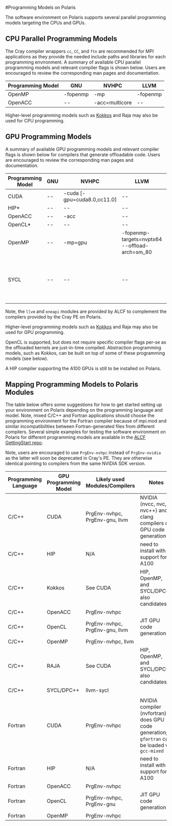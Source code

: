 #Programming Models on Polaris

The software environment on Polaris supports several parallel programming models targeting the CPUs and GPUs.

## CPU Parallel Programming Models

The Cray compiler wrappers `cc`, `CC`, and `ftn` are recommended for MPI applications as they provide the needed include paths and libraries for each programming environment. A summary of available CPU parallel programming models and relevant compiler flags is shown below. Users are encouraged to review the corresponding man pages and documentation.

|Programming Model| GNU | NVHPC | LLVM |
| --- | --- | --- | --- |
| OpenMP | -fopenmp | -mp | -fopenmp |
| OpenACC | -- | -acc=multicore | -- |

Higher-level programming models such as [Kokkos](../programming-models/kokkos-polaris.md) and Raja may also be used for CPU programming.


[//]: # (ToDo: Fill-in and test Cray compiler flags)
[//]: # (ToDo: This assumes we'll have LLVM available on day 1; distinguish from Cray)
[//]: # (ToDo: Need entry for SYCL; hipSYCL & oneAPI)

## GPU Programming Models

A summary of available GPU programming models and relevant compiler flags is shown below for compilers that generate offloadable code. Users are encouraged to review the corresponding man pages and documentation.

|Programming Model| GNU | NVHPC | LLVM | ONEAPI |
| --- | --- | --- | --- | --- |
| CUDA | -- | -cuda [-gpu=cuda8.0,cc11.0] | -- | -- |
| HIP* | -- | -- | -- | -- |
| OpenACC | -- | -acc | -- | -- |
| OpenCL* | -- | -- | -- | -- |
| OpenMP | --| -mp=gpu | -fopenmp-targets=nvptx64 --offload-arch=sm_80 | -- |
| SYCL | -- | -- | -- | -fsycl -fsycl-targets=nvptx64-nvidia-cuda -Xsycl-target-backend --cuda-gpu-arch=sm_80 |

Note, the `llvm` and `oneapi` modules are provided by ALCF to complement the compilers provided by the Cray PE on Polaris.

Higher-level programming models such as [Kokkos](../programming-models/kokkos-polaris.md) and Raja may also be used for GPU programming.

[//]: # (ToDo: Add links to programming model pages)

OpenCL is supported, but does not require specific compiler flags per-se as the offloaded kernels are just-in-time compiled. Abstraction programming models, such as Kokkos, can be built on top of some of these programming models (see below).

A HIP compiler supporting the A100 GPUs is still to be installed on Polaris.


[//]: # (ToDo: Fill-in and test Cray compiler flags)
[//]: # (ToDo: This assumes we'll have LLVM available on day 1; distinguish from Cray)
[//]: # (ToDo: Need entry for SYCL; hipSYCL & oneAPI)
[//]: # (ToDo: Need entry for HIP; Cray? AMD?)

## Mapping Programming Models to Polaris Modules

The table below offers some suggestions for how to get started setting up your environment on Polaris depending on the programming language and model. Note, mixed C/C++ and Fortran applications should choose the programming environment for the Fortran compiler because of mpi.mod and similar incompatibilities between Fortran-generated files from different compilers. Several simple examples for testing the software environment on Polaris for different programming models are available in the [ALCF GettingStart repo](https://github.com/argonne-lcf/GettingStarted/tree/master/ProgrammingModels/Polaris).

Note, users are encouraged to use `PrgEnv-nvhpc` instead of `PrgEnv-nvidia` as the latter will soon be deprecated in Cray's PE. They are otherwise identical pointing to compilers from the same NVIDIA SDK version.

|Programming Language| GPU Programming Model | Likely used Modules/Compilers | Notes |
| --- | --- | --- | --- |
| C/C++ | CUDA | PrgEnv-nvhpc, PrgEnv-gnu, llvm | NVIDIA (nvcc, nvc, nvc++) and clang compilers do GPU code generation |
| C/C++ | HIP | N/A | need to install with support for A100 |
| C/C++ | Kokkos | See CUDA | HIP, OpenMP, and SYCL/DPC++ also candidates |
| C/C++ | OpenACC | PrgEnv-nvhpc |  |
| C/C++ | OpenCL | PrgEnv-nvhpc, PrgEnv-gnu, llvm | JIT GPU code generation |
| C/C++ | OpenMP | PrgEnv-nvhpc, llvm |  |
| C/C++ | RAJA | See CUDA | HIP, OpenMP, and SYCL/DPC++ also candidates |
| C/C++ | SYCL/DPC++ | llvm-sycl |  |
| | | |  |
| Fortran | CUDA | PrgEnv-nvhpc | NVIDIA compiler (nvfortran) does GPU code generation; `gfortran` can be loaded via `gcc-mixed` |
| Fortran | HIP | N/A | need to install with support for A100 |
| Fortran | OpenACC | PrgEnv-nvhpc |  |
| Fortran | OpenCL | PrgEnv-nvhpc, PrgEnv-gnu | JIT GPU code generation |
| Fortran | OpenMP | PrgEnv-nvhpc |  |
